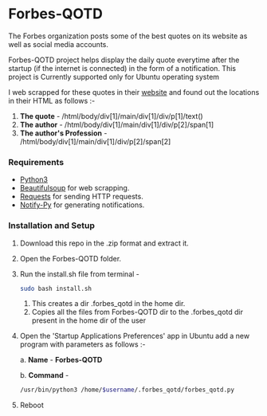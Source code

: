 # Forbes-QOTD

The Forbes organization posts some of the best quotes on its website as well as social media accounts.


Forbes-QOTD project helps display the daily quote everytime after the startup (if the internet is connected) in the form of a notification.
This project is Currently supported only for Ubuntu operating system

I web scrapped for these quotes in their [website](https://www.forbes.com) and found out the locations in their HTML as follows :-

1. **The quote**               - /html/body/div[1]/main/div[1]/div/p[1]/text()
2. **The author**              - /html/body/div[1]/main/div[1]/div/p[2]/span[1]
3. **The author's Profession** - /html/body/div[1]/main/div[1]/div/p[2]/span[2]



### Requirements
* [Python3](https://www.python.org/downloads/)
* [Beautifulsoup](https://pypi.org/project/beautifulsoup4/) for web scrapping.
* [Requests](https://pypi.org/project/requests/) for sending HTTP requests.
* [Notify-Py](https://pypi.org/project/notify-py/) for generating notifications.


### Installation and Setup
1. Download this repo in the .zip format and extract it.
2. Open the Forbes-QOTD folder.
3. Run the install.sh file from terminal - 
   ```bash
   sudo bash install.sh
   ```
   
   1. This creates a dir .forbes_qotd in the home dir.
   2. Copies all the files from Forbes-QOTD dir to the .forbes_qotd dir present in the home dir of the user

4. Open the 'Startup Applications Preferences' app in Ubuntu add a new program with parameters as follows :-

    a. **Name** - **Forbes-QOTD**
    
    b. **Command** -
    ```bash
    /usr/bin/python3 /home/$username/.forbes_qotd/forbes_qotd.py
    ```
5. Reboot
